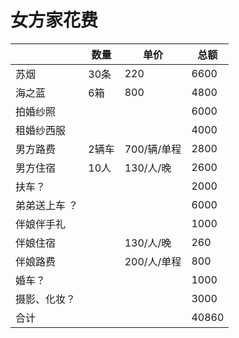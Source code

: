 # 女方家花费

|  | 数量 | 单价 | 总额
| ----- | ----- | ----- | ---- |
| 苏烟 | 30条 | 220 | 6600 |
| 海之蓝 | 6箱 | 800  | 4800 |
| 拍婚纱照 | | | 6000 |
| 租婚纱西服 | | | 4000 |
| 男方路费 | 2辆车 | 700/辆/单程 | 2800 |
| 男方住宿 | 10人 | 130/人/晚 | 2600 |
| 扶车？ | | | 2000 |
| 弟弟送上车 ？ | | | 6000 |
| 伴娘伴手礼 | | | 1000 |
| 伴娘住宿 | | 130/人/晚 | 260 |
| 伴娘路费 | | 200/人/单程 | 800 |
| 婚车？ | | | 1000 |
| 摄影、化妆？ | | | 3000 |
| 合计 | | | 40860 |
